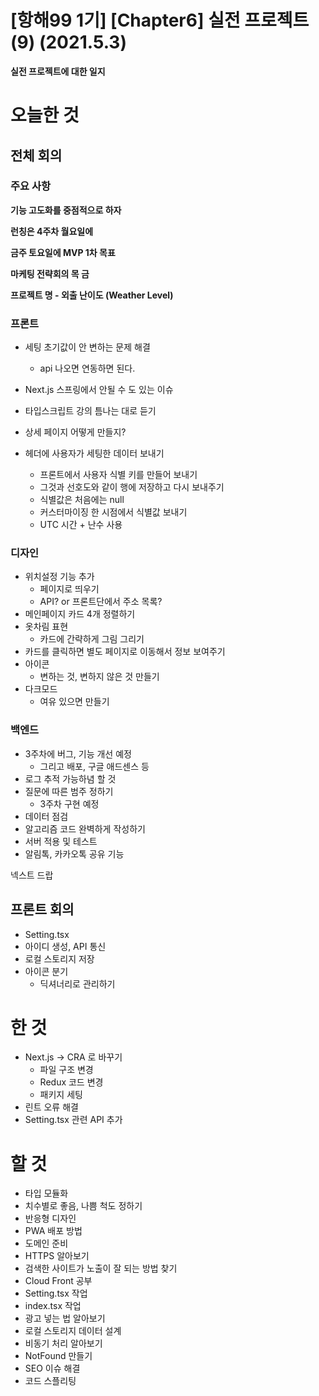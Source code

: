# [항해99 1기] [Chapter6] 실전 프로젝트 (9) (2021.5.3)



**실전 프로젝트에 대한 일지**



# 오늘한 것

## 전체 회의

### 주요 사항

**기능 고도화를 중점적으로 하자**

**런칭은 4주차 월요일에**

**금주 토요일에 MVP 1차 목표**

**마케팅 전략회의 목 금**

**프로젝트 명 - 외출 난이도 (Weather Level)**

### 프론트

* 세팅 초기값이 안 변하는 문제 해결

  * api 나오면 연동하면 된다.

* Next.js 스프링에서 안될 수 도 있는 이슈

* 타입스크립트 강의 틈나는 대로 듣기

* 상세 페이지 어떻게 만들지?

* 헤더에 사용자가 세팅한 데이터 보내기

  * 프론트에서 사용자 식별 키를 만들어 보내기
  * 그것과 선호도와 같이 행에 저장하고 다시 보내주기
  * 식별값은 처음에는 null
  * 커스터마이징 한 시점에서 식별값 보내기
  * UTC 시간 + 난수 사용

  

### 디자인

* 위치설정 기능 추가
  * 페이지로 띄우기
  * API? or 프론트단에서 주소 목록?
* 메인페이지 카드 4개 정렬하기
* 옷차림 표현
  * 카드에 간략하게 그림 그리기
* 카드를 클릭하면 별도 페이지로 이동해서 정보 보여주기
* 아이콘
  * 변하는 것, 변하지 않은 것 만들기
* 다크모드
  * 여유 있으면 만들기



### 백엔드

* 3주차에 버그, 기능 개선 예정
  * 그리고 배포, 구글 애드센스 등
* 로그 추적 가능하념 할 것
* 질문에 따른 범주 정하기
  * 3주차 구현 예정
* 데이터 점검
* 알고리즘 코드 완벽하게 작성하기
* 서버 적용 및 테스트
* 알림톡, 카카오톡 공유 기능

넥스트 드랍



## 프론트 회의

*  Setting.tsx
  * 아이디 생성, API 통신
* 로컬 스토리지 저장
* 아이콘 분기
  * 딕셔너리로 관리하기



# 한 것

* Next.js -> CRA 로 바꾸기
  * 파일 구조 변경
  * Redux 코드 변경
  * 패키지 세팅
* 린트 오류 해결
* Setting.tsx 관련 API 추가



# 할 것

* 타입 모듈화
* 치수별로 좋음, 나쁨 척도 정하기
* 반응형 디자인
* PWA 배포 방법
* 도메인 준비
* HTTPS 알아보기
* 검색한 사이트가 노출이 잘 되는 방법 찾기
* Cloud Front 공부
* Setting.tsx 작업
* index.tsx 작업
* 광고 넣는 법 알아보기
* 로컬 스토리지 데이터 설계
* 비동기 처리 알아보기
* NotFound 만들기
* SEO 이슈 해결
* 코드 스플리팅